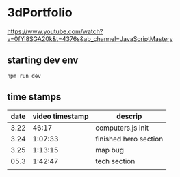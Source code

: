 # 3dPortfolio

https://www.youtube.com/watch?v=0fYi8SGA20k&t=4376s&ab_channel=JavaScriptMastery

## starting dev env

`npm run dev`

## time stamps

| date | video timestamp | descrip               |
| ---- | --------------- | --------------------- |
| 3.22 | 46:17           | computers.js init     |
| 3.24 | 1:07:33         | finished hero section |
| 3.25 | 1:13:15         | map bug               |
| 05.3 | 1:42:47         | tech section          |
|      |                 |                       |
